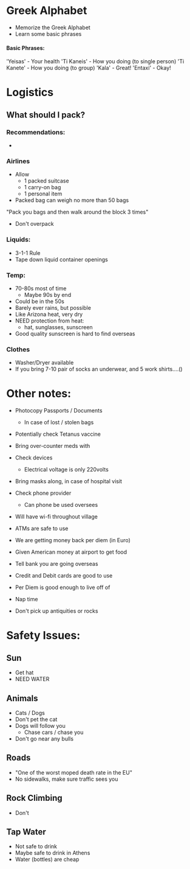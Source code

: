 # Greek Alphabet
- Memorize the Greek Alphabet
- Learn some basic phrases

#### Basic Phrases:
'Yeisas' - Your health
'Ti Kaneis' - How you doing (to single person)
'Ti Kanete' - How you doing (to group)
'Kala' - Great!
'Entaxi' - Okay!


# Logistics
## What should I pack?

### Recommendations:
- 

### Airlines
- Allow 
	- 1 packed suitcase
	- 1 carry-on bag
	- 1 personal item
- Packed bag can weigh no more than 50 bags

"Pack you bags and then walk around the block 3 times"
- Don't overpack

### Liquids:
- 3-1-1 Rule
- Tape down liquid container openings

### Temp:
- 70-80s most of time
	- Maybe 90s by end
- Could be in the 50s
- Barely ever rains, but possible
- Like Arizona heat, very dry
- NEED protection from heat:
	- hat, sunglasses, sunscreen
- Good quality sunscreen is hard to find overseas

### Clothes
- Washer/Dryer available 
- If you bring 7-10 pair of socks an underwear, and 5 work shirts....()


# Other notes:
- Photocopy Passports / Documents
	- In case of lost / stolen bags
- Potentially check Tetanus vaccine
- Bring over-counter meds with

- Check devices
	- Electrical voltage is only 220volts

- Bring masks along, in case of hospital visit

- Check phone provider
	- Can phone be used oversees
- Will have wi-fi throughout village

- ATMs are safe to use
- We are getting money back per diem (in Euro)
- Given American money at airport to get food

- Tell bank you are going overseas
- Credit and Debit cards are good to use

- Per Diem is good enough to live off of 

- Nap time

- Don't pick up antiquities or rocks

# Safety Issues:
## Sun
- Get hat
- NEED WATER

## Animals
- Cats / Dogs
- Don't pet the cat
- Dogs will follow you
	- Chase cars / chase you
- Don't go near any bulls

## Roads
- "One of the worst moped death rate in the EU"
- No sidewalks, make sure traffic sees you

## Rock Climbing
- Don't

## Tap Water
- Not safe to drink
- Maybe safe to drink in Athens
- Water (bottles) are cheap 
